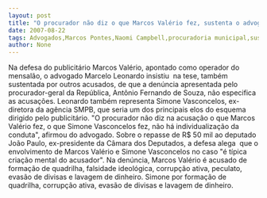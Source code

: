 ```yaml
---
layout: post
title: "O procurador não diz o que Marcos Valério fez, sustenta o advogado do publicitário"
date: 2007-08-22
tags: Advogados,Marcos Pontes,Naomi Campbell,procuradoria municipal,sustentabilidade
author: None
---
```

Na defesa do publicit&aacute;rio Marcos Val&eacute;rio, apontado como operador do mensal&atilde;o, o advogado Marcelo Leonardo insistiu&nbsp; na tese, tamb&eacute;m sustentada por outros acusados, de que a den&uacute;ncia apresentada pelo procurador-geral da Rep&uacute;blica, Ant&ocirc;nio Fernando de Souza, n&atilde;o especifica as acusa&ccedil;&otilde;es.
Leonardo tamb&eacute;m representa Simone Vasconcelos, ex-diretora da ag&ecirc;ncia SMPB, que seria um dos principais elos do esquema dirigido pelo publicit&aacute;rio.
&quot;O procurador n&atilde;o diz na acusa&ccedil;&atilde;o o que Marcos Val&eacute;rio fez, o que Simone Vasconcelos fez, n&atilde;o h&aacute; individualiza&ccedil;&atilde;o da conduta&quot;, afirmou do advogado.
Sobre o repasse de R$ 50 mil ao deputado Jo&atilde;o Paulo, ex-presidente da C&acirc;mara dos Deputados, a defesa alega&nbsp; que o envolvimento de Marcos Val&eacute;rio e Simone Vasconcelos no caso&nbsp;&quot;&eacute; t&iacute;pica cria&ccedil;&atilde;o mental do acusador&quot;.
Na den&uacute;ncia, Marcos Val&eacute;rio &eacute; acusado de forma&ccedil;&atilde;o de quadrilha, falsidade ideol&oacute;gica, corrup&ccedil;&atilde;o ativa, peculato, evas&atilde;o de divisas e lavagem de dinheiro. 
Simone&nbsp;por forma&ccedil;&atilde;o de quadrilha, corrup&ccedil;&atilde;o ativa, evas&atilde;o de divisas e lavagem de dinheiro. 